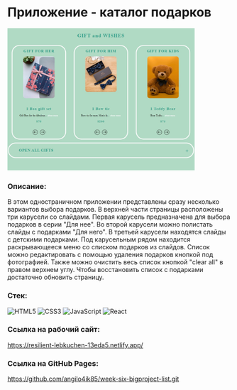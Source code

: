 # Приложение - каталог подарков

<img src="list.jpg" height="320" />

### Описание:
В этом одностраничном приложении представлены сразу несколько вариантов выбора подарков.
В верхней части страницы расположены три карусели со слайдами.
Первая карусель предназначена для выбора подарков в серии "Для нее".
Во второй карусели можно полистать слайды с подарками "Для него".
В третьей карусели находятся слайды с детскими подарками.
Под карусельным рядом находится раскрывающееся меню со списком подарков из слайдов.
Список можно редактировать с помощью удаления подарков кнопкой под фотографией.
Также можно очистить весь список кнопкой "clear all" в правом верхнем углу.
Чтобы восстановить список с подарками достаточно обновить страницу.



### Стек:
![HTML5](https://img.shields.io/badge/html5-%23E34F26.svg?style=for-the-badge&logo=html5&logoColor=white)
![CSS3](https://img.shields.io/badge/css3-%231572B6.svg?style=for-the-badge&logo=css3&logoColor=white)
![JavaScript](https://img.shields.io/badge/javascript-%23323330.svg?style=for-the-badge&logo=javascript&logoColor=%23F7DF1E)
![React](https://img.shields.io/badge/react-%23323330.svg?style=for-the-badge&logo=react&logoColor=%23F7DF1E)

### Ссылка на рабочий сайт:
https://resilient-lebkuchen-13eda5.netlify.app/

### Ссылка на GitHub Pages:
https://github.com/angilo4ik85/week-six-bigproject-list.git

